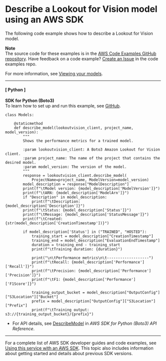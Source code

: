 # Describe a Lookout for Vision model using an AWS SDK<a name="example_lookoutvision_DescribeModel_section"></a>

The following code example shows how to describe a Lookout for Vision model\.

**Note**  
The source code for these examples is in the [AWS Code Examples GitHub repository](https://github.com/awsdocs/aws-doc-sdk-examples)\. Have feedback on a code example? [Create an Issue](https://github.com/awsdocs/aws-doc-sdk-examples/issues/new/choose) in the code examples repo\. 

For more information, see [Viewing your models](https://docs.aws.amazon.com/lookout-for-vision/latest/developer-guide/view-models.html)\.

------
#### [ Python ]

**SDK for Python \(Boto3\)**  
 To learn how to set up and run this example, see [GitHub](https://github.com/awsdocs/aws-doc-sdk-examples/tree/main/python/example_code/lookoutvision#code-examples)\. 
  

```
class Models:

    @staticmethod
    def describe_model(lookoutvision_client, project_name, model_version):
        """
        Shows the performance metrics for a trained model.

        :param lookoutvision_client: A Boto3 Amazon Lookout for Vision client.
        :param project_name: The name of the project that contains the desired model.
        :param model_version: The version of the model.
        """
        response = lookoutvision_client.describe_model(
            ProjectName=project_name, ModelVersion=model_version)
        model_description = response["ModelDescription"]
        print(f"\tModel version: {model_description['ModelVersion']}")
        print(f"\tARN: {model_description['ModelArn']}")
        if "Description" in model_description:
            print(f"\tDescription: {model_description['Description']}")
        print(f"\tStatus: {model_description['Status']}")
        print(f"\tMessage: {model_description['StatusMessage']}")
        print(f"\tCreated: {str(model_description['CreationTimestamp'])}")

        if model_description['Status'] in ("TRAINED", "HOSTED"):
            training_start = model_description["CreationTimestamp"]
            training_end = model_description["EvaluationEndTimestamp"]
            duration = training_end - training_start
            print(f"\tTraining duration: {duration}")

            print("\n\tPerformance metrics\n\t-------------------")
            print(f"\tRecall: {model_description['Performance']['Recall']}")
            print(f"\tPrecision: {model_description['Performance']['Precision']}")
            print(f"\tF1: {model_description['Performance']['F1Score']}")

            training_output_bucket = model_description["OutputConfig"]["S3Location"]["Bucket"]
            prefix = model_description["OutputConfig"]["S3Location"]["Prefix"]
            print(f"\tTraining output: s3://{training_output_bucket}/{prefix}")
```
+  For API details, see [DescribeModel](https://docs.aws.amazon.com/goto/boto3/lookoutvision-2020-11-20/DescribeModel) in *AWS SDK for Python \(Boto3\) API Reference*\. 

------

For a complete list of AWS SDK developer guides and code examples, see [Using this service with an AWS SDK](sdk-general-information-section.md)\. This topic also includes information about getting started and details about previous SDK versions\.